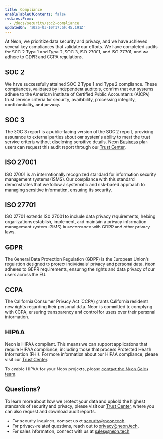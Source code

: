 ```yaml
---
title: Compliance
enableTableOfContents: false
redirectFrom:
  - /docs/security/soc2-compliance
updatedOn: '2025-03-10T17:50:45.191Z'
---
```


At Neon, we prioritize data security and privacy, and we have achieved several key compliances that validate our efforts. We have completed audits for SOC 2 Type 1 and Type 2, SOC 3, ISO 27001, and ISO 27701, and we adhere to GDPR and CCPA regulations.

## SOC 2

We have successfully attained SOC 2 Type 1 and Type 2 compliance. These compliances, validated by independent auditors, confirm that our systems adhere to the American Institute of Certified Public Accountants (AICPA) trust service criteria for security, availability, processing integrity, confidentiality, and privacy.

## SOC 3

The SOC 3 report is a public-facing version of the SOC 2 report, providing assurance to external parties about our system's ability to meet the trust service criteria without disclosing sensitive details. Neon [Business](/docs/introduction/plans#business) plan users can request this audit report through our [Trust Center](https://trust.neon.tech/).

## ISO 27001

ISO 27001 is an internationally recognized standard for information security management systems (ISMS). Our compliance with this standard demonstrates that we follow a systematic and risk-based approach to managing sensitive information, ensuring its security.

## ISO 27701

ISO 27701 extends ISO 27001 to include data privacy requirements, helping organizations establish, implement, and maintain a privacy information management system (PIMS) in accordance with GDPR and other privacy laws.

## GDPR

The General Data Protection Regulation (GDPR) is the European Union's regulation designed to protect individuals' privacy and personal data. Neon adheres to GDPR requirements, ensuring the rights and data privacy of our users across the EU.

## CCPA

The California Consumer Privacy Act (CCPA) grants California residents new rights regarding their personal data. Neon is committed to complying with CCPA, ensuring transparency and control for users over their personal information.

## HIPAA

Neon is HIPAA compliant. This means we can support applications that require HIPAA compliance, including those that process Protected Health Information (PHI). For more information about our HIPAA compliance, please visit our [Trust Center](https://trust.neon.tech/).

To enable HIPAA for your Neon projects, please [contact the Neon Sales team](https://neon.tech/contact-sales).

## Questions?

To learn more about how we protect your data and uphold the highest standards of security and privacy, please visit our [Trust Center](https://trust.neon.tech/), where you can also request and download audit reports.

- For security inquiries, contact us at [security@neon.tech](mailto:security@neon.tech).
- For privacy-related questions, reach out to [privacy@neon.tech](mailto:privacy@neon.tech).
- For sales information, connect with us at [sales@neon.tech](mailto:privacy@neon.tech).
